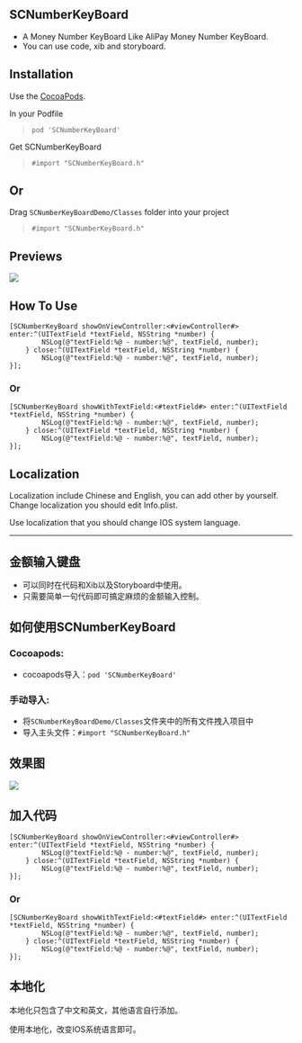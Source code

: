 ## SCNumberKeyBoard
* A Money Number KeyBoard Like AliPay Money Number KeyBoard.
* You can use code, xib and storyboard.

## Installation
Use the [CocoaPods](http://github.com/CocoaPods/CocoaPods).

In your Podfile
>`pod 'SCNumberKeyBoard'`

Get SCNumberKeyBoard
>`#import "SCNumberKeyBoard.h"`

## Or
Drag `SCNumberKeyBoardDemo/Classes` folder into your project
>`#import "SCNumberKeyBoard.h"`

## Previews
![](http://i1.tietuku.com/56d87eac2287ab33.gif)

## How To Use
```objc
[SCNumberKeyBoard showOnViewController:<#viewController#> enter:^(UITextField *textField, NSString *number) {
        NSLog(@"textField:%@ - number:%@", textField, number);
    } close:^(UITextField *textField, NSString *number) {
        NSLog(@"textField:%@ - number:%@", textField, number);
}];
```
### Or
```objc
[SCNumberKeyBoard showWithTextField:<#textField#> enter:^(UITextField *textField, NSString *number) {
        NSLog(@"textField:%@ - number:%@", textField, number);
    } close:^(UITextField *textField, NSString *number) {
        NSLog(@"textField:%@ - number:%@", textField, number);
}];
```
## Localization
Localization include Chinese and English, you can add other by yourself. Change localization you should edit Info.plist.

Use localization that you should change IOS system language.

-----------------

## 金额输入键盘
* 可以同时在代码和Xib以及Storyboard中使用。
* 只需要简单一句代码即可搞定麻烦的金额输入控制。

## 如何使用SCNumberKeyBoard
### Cocoapods:
* cocoapods导入：`pod 'SCNumberKeyBoard'`
### 手动导入:
* 将`SCNumberKeyBoardDemo/Classes`文件夹中的所有文件拽入项目中
* 导入主头文件：`#import "SCNumberKeyBoard.h"`

## 效果图
![](http://i1.tietuku.com/56d87eac2287ab33.gif)

## 加入代码
```objc
[SCNumberKeyBoard showOnViewController:<#viewController#> enter:^(UITextField *textField, NSString *number) {
        NSLog(@"textField:%@ - number:%@", textField, number);
    } close:^(UITextField *textField, NSString *number) {
        NSLog(@"textField:%@ - number:%@", textField, number);
}];
```
### Or
```objc
[SCNumberKeyBoard showWithTextField:<#textField#> enter:^(UITextField *textField, NSString *number) {
        NSLog(@"textField:%@ - number:%@", textField, number);
    } close:^(UITextField *textField, NSString *number) {
        NSLog(@"textField:%@ - number:%@", textField, number);
}];
```
## 本地化
本地化只包含了中文和英文，其他语言自行添加。

使用本地化，改变IOS系统语言即可。

